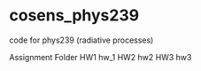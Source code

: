 # cosens_phys239
code for phys239 (radiative processes)

Assignment    Folder
HW1           hw_1
HW2           hw2
HW3           hw3
